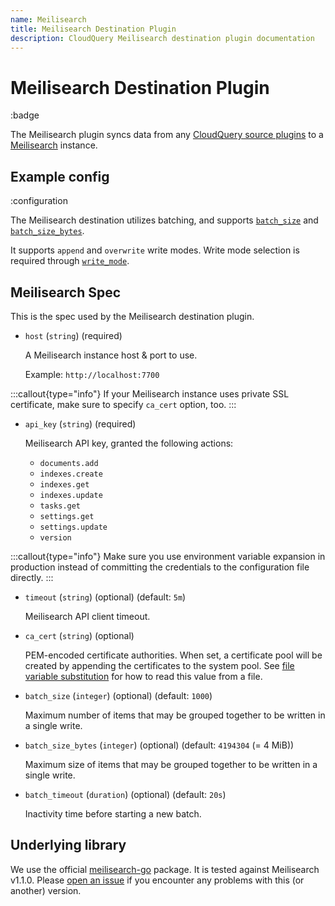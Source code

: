 ```yaml
---
name: Meilisearch
title: Meilisearch Destination Plugin
description: CloudQuery Meilisearch destination plugin documentation
---
```

# Meilisearch Destination Plugin

:badge

The Meilisearch plugin syncs data from any [CloudQuery source plugins](/docs/plugins/sources/overview)
to a [Meilisearch](https://www.meilisearch.com) instance.

## Example config

:configuration

The Meilisearch destination utilizes batching, and supports [`batch_size`](/docs/reference/destination-spec#batch_size)
and [`batch_size_bytes`](/docs/reference/destination-spec#batch_size_bytes).

It supports `append` and `overwrite` write modes. Write mode selection is required through
[`write_mode`](/docs/reference/destination-spec#write_mode).

## Meilisearch Spec

This is the spec used by the Meilisearch destination plugin.

- `host` (`string`) (required)

  A Meilisearch instance host & port to use.

  Example: `http://localhost:7700`

:::callout{type="info"}
    If your Meilisearch instance uses private SSL certificate, make sure to specify `ca_cert` option, too.
:::


- `api_key` (`string`) (required)

  Meilisearch API key, granted the following actions:

  - `documents.add`
  - `indexes.create`
  - `indexes.get`
  - `indexes.update`
  - `tasks.get`
  - `settings.get`
  - `settings.update`
  - `version`

:::callout{type="info"}
    Make sure you use environment variable expansion in production instead of committing the credentials to the configuration file directly.
:::


- `timeout` (`string`) (optional) (default: `5m`)

  Meilisearch API client timeout.

- `ca_cert` (`string`) (optional)

  PEM-encoded certificate authorities.
  When set, a certificate pool will be created by appending the certificates to the system pool.
  See [file variable substitution](/docs/advanced-topics/environment-variable-substitution#file-variable-substitution-example) for how to read this value from a file.

- `batch_size` (`integer`) (optional) (default: `1000`)

  Maximum number of items that may be grouped together to be written in a single write.

- `batch_size_bytes` (`integer`) (optional) (default: `4194304` (= 4 MiB))

  Maximum size of items that may be grouped together to be written in a single write.

- `batch_timeout` (`duration`) (optional) (default: `20s`)

  Inactivity time before starting a new batch.

## Underlying library

We use the official [meilisearch-go](https://github.com/meilisearch/meilisearch-go) package.
It is tested against Meilisearch v1.1.0.
Please [open an issue](https://github.com/cloudquery/cloudquery/issues/new/choose)
if you encounter any problems with this (or another) version.
